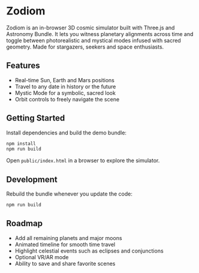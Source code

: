 # Zodiom

Zodiom is an in-browser 3D cosmic simulator built with Three.js and Astronomy Bundle. It lets you witness planetary alignments across time and toggle between photorealistic and mystical modes infused with sacred geometry. Made for stargazers, seekers and space enthusiasts.

## Features

- Real-time Sun, Earth and Mars positions
- Travel to any date in history or the future
- Mystic Mode for a symbolic, sacred look
- Orbit controls to freely navigate the scene

## Getting Started

Install dependencies and build the demo bundle:

```bash
npm install
npm run build
```

Open `public/index.html` in a browser to explore the simulator.

## Development

Rebuild the bundle whenever you update the code:

```bash
npm run build
```

## Roadmap

- Add all remaining planets and major moons
- Animated timeline for smooth time travel
- Highlight celestial events such as eclipses and conjunctions
- Optional VR/AR mode
- Ability to save and share favorite scenes
